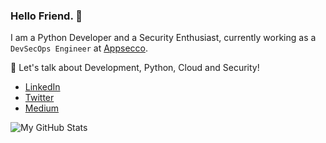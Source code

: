 ### Hello Friend. 👋

I am a Python Developer and a Security Enthusiast, currently working as a `DevSecOps Engineer` at [Appsecco](https://appsecco.com/).

💬 Let's talk about Development, Python, Cloud and Security!

* [LinkedIn](https://www.linkedin.com/in/ayushpriya10/)
* [Twitter](https://twitter.com/ayushpriya10)
* [Medium](https://medium.com/@ayushpriya10)

![My GitHub Stats](https://github-readme-stats.vercel.app/api?username=ayushpriya10&show_icons=true_color=fff&icon_color=037AFE&text_color=000000&bg_color=ffffff)
